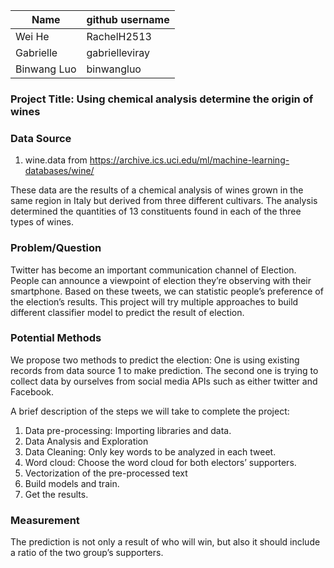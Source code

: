 | Name      | github username |
| ----------- | ----------- |
| Wei He      | RachelH2513 |
| Gabrielle   | gabrielleviray |
| Binwang Luo     | binwangluo  |

### Project Title: Using chemical analysis determine the origin of wines  


### Data Source
1. wine.data from
https://archive.ics.uci.edu/ml/machine-learning-databases/wine/

These data are the results of a chemical analysis of wines grown in the same region in Italy but derived from three different cultivars. The analysis determined the quantities of 13 constituents found in each of the three types of wines.  


### Problem/Question
Twitter has become an important communication channel of Election. People can announce a
viewpoint of election they’re observing with their smartphone. Based on these tweets, we can
statistic people’s preference of the election’s results.
This project will try multiple approaches to build different classifier model to predict the result of
election.

### Potential Methods
We propose two methods to predict the election:
One is using existing records from data source 1 to make prediction. 
The second one is trying to collect data by ourselves from social media APIs such as either twitter and Facebook.

A brief description of the steps we will take to complete the project:
1. Data pre-processing: Importing libraries and data.
2. Data Analysis and Exploration
3. Data Cleaning: Only key words to be analyzed in each tweet.
4. Word cloud: Choose the word cloud for both electors’ supporters.
5. Vectorization of the pre-processed text
6. Build models and train.
7. Get the results.

### Measurement
The prediction is not only a result of who will win, but also it should include a ratio of the two group’s supporters.
